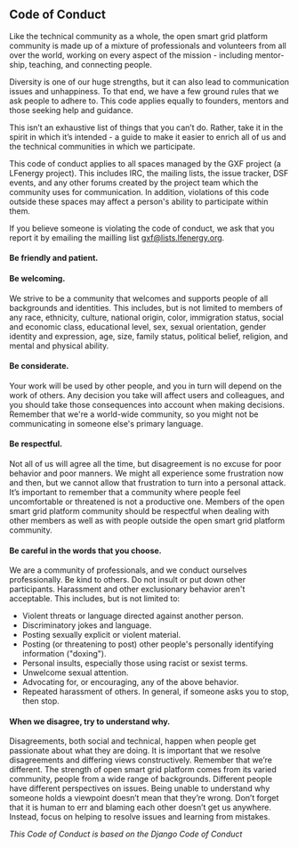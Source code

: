## Code of Conduct

Like the technical community as a whole, the open smart grid platform community is made up of a mixture of professionals and volunteers from all over the world, working on every aspect of the mission - including mentor-ship, teaching, and connecting people.

Diversity is one of our huge strengths, but it can also lead to communication issues and unhappiness. To that end, we have a few ground rules that we ask people to adhere to. This code applies equally to founders, mentors and those seeking help and guidance.

This isn’t an exhaustive list of things that you can’t do. Rather, take it in the spirit in which it’s intended - a guide to make it easier to enrich all of us and the technical communities in which we participate.

This code of conduct applies to all spaces managed by the GXF project (a LFenergy project). This includes IRC, the mailing lists, the issue tracker, DSF events, and any other forums created by the project team which the community uses for communication. In addition, violations of this code outside these spaces may affect a person's ability to participate within them.

If you believe someone is violating the code of conduct, we ask that you report it by emailing the mailling list gxf@lists.lfenergy.org. 

#### Be friendly and patient.

#### Be welcoming. 
We strive to be a community that welcomes and supports people of all backgrounds and identities. This includes, but is not limited to members of any race, ethnicity, culture, national origin, color, immigration status, social and economic class, educational level, sex, sexual orientation, gender identity and expression, age, size, family status, political belief, religion, and mental and physical ability.

#### Be considerate. 
Your work will be used by other people, and you in turn will depend on the work of others. Any decision you take will affect users and colleagues, and you should take those consequences into account when making decisions. Remember that we're a world-wide community, so you might not be communicating in someone else's primary language.

#### Be respectful. 
Not all of us will agree all the time, but disagreement is no excuse for poor behavior and poor manners. We might all experience some frustration now and then, but we cannot allow that frustration to turn into a personal attack. It’s important to remember that a community where people feel uncomfortable or threatened is not a productive one. Members of the open smart grid platform community should be respectful when dealing with other members as well as with people outside the open smart grid platform community.

#### Be careful in the words that you choose. 
We are a community of professionals, and we conduct ourselves professionally. Be kind to others. Do not insult or put down other participants. Harassment and other exclusionary behavior aren't acceptable. This includes, but is not limited to:
- Violent threats or language directed against another person.
- Discriminatory jokes and language.
- Posting sexually explicit or violent material.
- Posting (or threatening to post) other people's personally identifying information ("doxing").
- Personal insults, especially those using racist or sexist terms.
- Unwelcome sexual attention.
- Advocating for, or encouraging, any of the above behavior.
- Repeated harassment of others. In general, if someone asks you to stop, then stop.

#### When we disagree, try to understand why. 
Disagreements, both social and technical, happen when people get passionate about what they are doing. It is important that we resolve disagreements and differing views constructively. Remember that we’re different. The strength of open smart grid platform comes from its varied community, people from a wide range of backgrounds. Different people have different perspectives on issues. Being unable to understand why someone holds a viewpoint doesn’t mean that they’re wrong. Don’t forget that it is human to err and blaming each other doesn’t get us anywhere. Instead, focus on helping to resolve issues and learning from mistakes.

_This Code of Conduct is based on the Django Code of Conduct_
